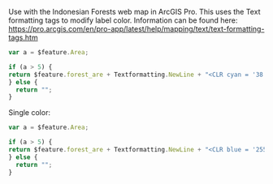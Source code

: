 Use with the Indonesian Forests web map in ArcGIS Pro. This uses the Text formatting tags to modify label color.
Information can be found here: https://pro.arcgis.com/en/pro-app/latest/help/mapping/text/text-formatting-tags.htm
```js
var a = $feature.Area;

if (a > 5) {
return $feature.forest_are + Textformatting.NewLine + "<CLR cyan = '38' magenta = '100' yellow = '100' black = '0'>" + 'Area: ' + text(a, "#,###") + " km²" + "</CLR>"
} else {
  return "";
}
```
Single color:
```js
var a = $feature.Area;

if (a > 5) {
return $feature.forest_are + Textformatting.NewLine + "<CLR blue = '255'>" + 'Area: ' + text(a, "#,###") + " km²" + "</CLR>"
} else {
  return "";
}
```
